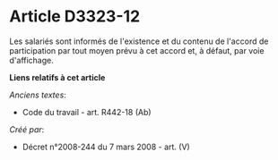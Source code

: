 # Article D3323-12

Les salariés sont informés de l'existence et du contenu de l'accord de participation par tout moyen prévu à cet accord et, à
défaut, par voie d'affichage.

**Liens relatifs à cet article**

_Anciens textes_:

  - Code du travail - art. R442-18 (Ab)

_Créé par_:

  - Décret n°2008-244 du 7 mars 2008 - art. (V)
